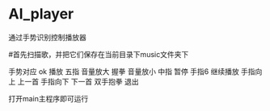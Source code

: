 # AI_player
通过手势识别控制播放器

#首先扫描歌，并把它们保存在当前目录下music文件夹下

手势对应
ok 播放
五指 音量放大
握拳 音量放小
中指 暂停
手指6 继续播放
手指向上 上一首
手指向下 下一首
双手抱拳 退出

打开main主程序即可运行
